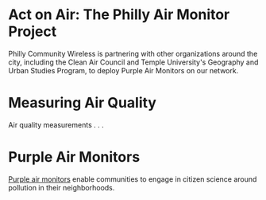 # Act on Air: The Philly Air Monitor Project

Philly Community Wireless is partnering with other organizations around the city, including the Clean Air Council and Temple University's Geography and Urban Studies Program, to deploy Purple Air Monitors on our network. 

# Measuring Air Quality

Air quality measurements . . . 

# Purple Air Monitors
[Purple air monitors](https://www2.purpleair.com/) enable communities to engage in citizen science around pollution in their neighborhoods. 
